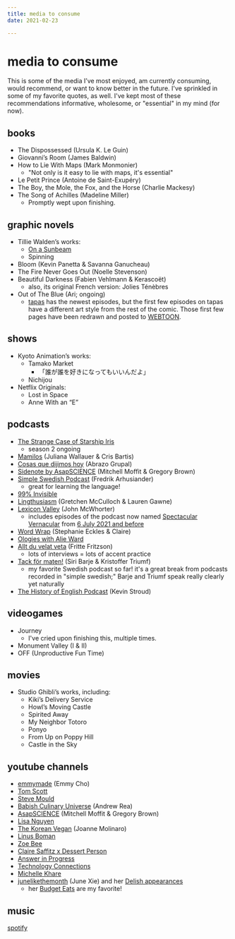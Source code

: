 ```yaml
---
title: media to consume
date: 2021-02-23

---
```

# media to consume

This is some of the media I’ve most enjoyed, am currently consuming, would recommend, or want to know better in the future. I've sprinkled in some of my favorite quotes, as well. I've kept most of these recommendations informative, wholesome, or "essential" in my mind (for now).

## books

* The Dispossessed (Ursula K. Le Guin)
* Giovanni’s Room (James Baldwin)
* How to Lie With Maps (Mark Monmonier)
  * "Not only is it easy to lie with maps, it's essential"
* Le Petit Prince (Antoine de Saint-Exupéry)
* The Boy, the Mole, the Fox, and the Horse (Charlie Mackesy)
* The Song of Achilles (Madeline Miller)
  * Promptly wept upon finishing.

## graphic novels

* Tillie Walden’s works:
  * [On a Sunbeam](https://www.onasunbeam.com/)
  * Spinning
* Bloom (Kevin Panetta & Savanna Ganucheau)
* The Fire Never Goes Out (Noelle Stevenson)
* Beautiful Darkness (Fabien Vehlmann & Kerascoët)
  * also, its original French version: Jolies Ténèbres
* Out of The Blue (Ari; ongoing)
  * [tapas](https://tapas.io/series/OutoftheBlue) has the newest episodes, but the first few episodes on tapas have a different art style from the rest of the comic. Those first few pages have been redrawn and posted to [WEBTOON](https://www.webtoons.com/en/challenge/out-of-the-blue/list?title_no=192270&page=1).

## shows

* Kyoto Animation’s works:
  * Tamako Market
    * 「誰が誰を好きになってもいいんだよ」
  * Nichijou
* Netflix Originals:
  * Lost in Space
  * Anne With an “E”

## podcasts

* [The Strange Case of Starship Iris](https://www.procyonpodcastnetwork.com/tscosi-eps)
  * season 2 ongoing
* [Mamilos](https://www.b9.com.br/shows/mamilos/) (Juliana Wallauer & Cris Bartis)
* [Cosas que dijimos hoy](https://www.abrazogrupal.com/nuestros-podcasts) (Abrazo Grupal)
* [Sidenote by AsapSCIENCE](https://www.asapscience.com/podcast) (Mitchell Moffit & Gregory Brown)
* [Simple Swedish Podcast](https://www.swedishlinguist.com/podcast/) (Fredrik Arhusiander)
  * great for learning the language!
* [99% Invisible](https://99percentinvisible.org/)
* [Lingthusiasm](https://lingthusiasm.com/) (Gretchen McCulloch & Lauren Gawne)
* [Lexicon Valley](https://www.booksmartstudios.org/s/lexicon-valley?utm_source=substack&utm_medium=menu) (John McWhorter)
  * includes episodes of the podcast now named [Spectacular Vernacular](https://slate.com/podcasts/spectacular-vernacular) from [6 July 2021 and before](https://slate.com/podcasts/lexicon-valley)
* [Word Wrap](https://wordwrap.dev/) (Stephanie Eckles & Claire)
* [Ologies with Alie Ward](https://www.alieward.com/ologies)
* [Allt du velat veta](https://play.acast.com/s/alltduvelatveta) (Fritte Fritzson)
  * lots of interviews = lots of accent practice
* [Tack för maten!](https://www.instagram.com/tack.fm/) (Siri Barje & Kristoffer Triumf)
  * my favorite Swedish podcast so far! it's a great break from podcasts recorded in "simple swedish;" Barje and Triumf speak really clearly yet naturally
* [The History of English Podcast](https://historyofenglishpodcast.com/) (Kevin Stroud)

## videogames

* Journey
  * I've cried upon finishing this, multiple times.
* Monument Valley (I & II)
* OFF (Unproductive Fun Time)

## movies

* Studio Ghibli’s works, including:
  * Kiki’s Delivery Service
  * Howl’s Moving Castle
  * Spirited Away
  * My Neighbor Totoro
  * Ponyo
  * From Up on Poppy Hill
  * Castle in the Sky

## youtube channels

* [emmymade](https://youtube.com/c/emmymade) (Emmy Cho)
* [Tom Scott](https://youtube.com/c/TomScottGo)
* [Steve Mould](https://youtube.com/c/SteveMould)
* [Babish Culinary Universe](https://youtube.com/c/bingingwithbabish) (Andrew Rea)
* [AsapSCIENCE](https://youtube.com/user/AsapSCIENCE) (Mitchell Moffit & Gregory Brown)
* [Lisa Nguyen](https://youtube.com/c/LisaNguyen)
* [The Korean Vegan](https://youtube.com/c/TheKoreanVegan) (Joanne Molinaro)
* [Linus Boman](https://youtube.com/c/LinusBoman)
* [Zoe Bee](https://youtube.com/channel/UCecF2icZlEIJ__9XS6woPGw) 
* [Claire Saffitz x Dessert Person](https://youtube.com/c/ClaireSaffitzxDessertPerson)
* [Answer in Progress](https://youtube.com/c/answerinprogress) 
* [Technology Connections](https://youtube.com/c/TechnologyConnections)
* [Michelle Khare](https://youtube.com/c/MichelleKhare)
* [junelikethemonth](https://youtube.com/c/junelikethemonth) (June Xie) and her [Delish appearances](https://youtube.com/playlist?list=PLQGGrzFoybiMmomptVP19IMipHI_uU7qr)
  * her [Budget Eats](https://youtube.com/playlist?list=PLQGGrzFoybiODbgicKUBebtlgZDklbh81) are my favorite!

## music

[spotify](https://open.spotify.com/user/we22t37uzwvcm3g6g8d3pxujp?si=Sp5C47eZQiCuoFM8TlRywA)
